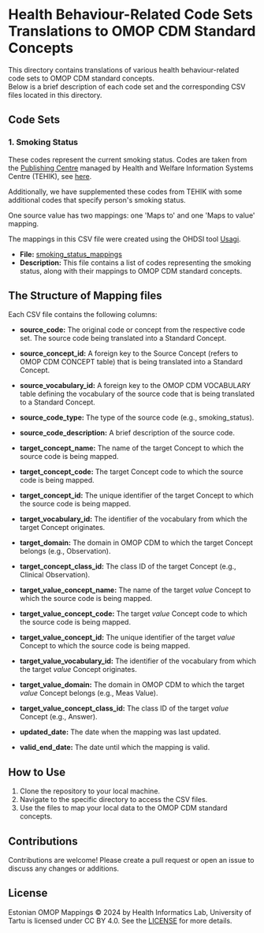 # Health Behaviour-Related Code Sets Translations to OMOP CDM Standard Concepts

This directory contains translations of various health behaviour-related code sets to OMOP CDM standard concepts.  
Below is a brief description of each code set and the corresponding CSV files located in this directory.

## Code Sets

### 1. Smoking Status 
These codes represent the current smoking status.
Codes are taken from the [Publishing Centre](https://pub.e-tervis.ee/classifications) managed by Health and Welfare Information Systems Centre (TEHIK), see [here](http://pub.e-tervis.ee/classifications/Suitsetamisharjumused).

Additionally, we have supplemented these codes from TEHIK with some additional codes that specify person's smoking status.

One source value has two mappings: one 'Maps to' and one 'Maps to value' mapping.

The mappings in this CSV file were created using the OHDSI tool [Usagi](https://ohdsi.github.io/Usagi/).

- **File:** [smoking_status_mappings](smoking_status_mappings.csv)
- **Description:** This file contains a list of codes representing the smoking status, along with their mappings to OMOP CDM standard concepts.


## The Structure of Mapping files
Each CSV file contains the following columns: 

- **source_code:** The original code or concept from the respective code set. The source code being translated into a Standard Concept. 
- **source_concept_id:** A foreign key to the Source Concept (refers to OMOP CDM CONCEPT table) that is being translated into a Standard Concept. 
- **source_vocabulary_id:** A foreign key to the OMOP CDM VOCABULARY table defining the vocabulary of the source code that is being translated to a Standard Concept. 
- **source_code_type:** The type of the source code (e.g., smoking_status).
- **source_code_description:** A brief description of the source code.


- **target_concept_name:** The name of the target Concept to which the source code is being mapped. 
- **target_concept_code:** The target Concept code to which the source code is being mapped. 
- **target_concept_id:** The unique identifier of the target Concept to which the source code is being mapped. 
- **target_vocabulary_id:** The identifier of the vocabulary from which the target Concept originates.
- **target_domain:** The domain in OMOP CDM to which the target Concept belongs (e.g., Observation).
- **target_concept_class_id:** The class ID of the target Concept (e.g., Clinical Observation).


- **target_value_concept_name:** The name of the target *value* Concept to which the source code is being mapped.
- **target_value_concept_code:** The target *value* Concept code to which the source code is being mapped.
- **target_value_concept_id:** The unique identifier of the target *value* Concept to which the source code is being mapped.
- **target_value_vocabulary_id:** The identifier of the vocabulary from which the target *value* Concept originates.
- **target_value_domain:** The domain in OMOP CDM to which the target *value* Concept belongs (e.g., Meas Value).
- **target_value_concept_class_id:** The class ID of the target *value* Concept (e.g., Answer).


- **updated_date:** The date when the mapping was last updated.
- **valid_end_date:** The date until which the mapping is valid.

## How to Use
1. Clone the repository to your local machine.
2. Navigate to the specific directory to access the CSV files.
3. Use the files to map your local data to the OMOP CDM standard concepts.

## Contributions
Contributions are welcome! Please create a pull request or open an issue to discuss any changes or additions.

## License
Estonian OMOP Mappings © 2024 by Health Informatics Lab, University of Tartu is licensed under CC BY 4.0. See the [LICENSE](../LICENSE.txt) for more details.
